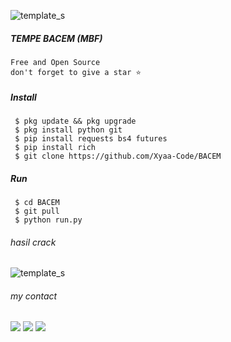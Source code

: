 ![template_s](https://github.com/Xyaa-Code/BACEM/blob/main/data/images%20(1).jpeg)


##### TEMPE BACEM (MBF) 
```
Free and Open Source
don't forget to give a star ⭐
```

##### Install

```
 $ pkg update && pkg upgrade
 $ pkg install python git
 $ pip install requests bs4 futures
 $ pip install rich
 $ git clone https://github.com/Xyaa-Code/BACEM
 ```

##### Run

```
 $ cd BACEM
 $ git pull
 $ python run.py
```

###### hasil crack
![template_s](https://github.com/Xyaa-Code/BACEM/blob/main/data/IMG_20230115_165503.jpg)

###### my contact
[![](https://img.shields.io/badge/Facebook-blue?logo=Facebook&logoColor=blue&labelColor=white)](https://www.facebook.com/Aditya.putraXD991)
[![](https://img.shields.io/badge/Whatsapp-CHAT-red?logo=Whatsapp&logoColor=Brightgreen&labelColor=white)](https://wa.me/+16143244921)
[![](https://img.shields.io/badge/Instagram-Blue?logo=Instagram&logoColor=blue&labelColor=white)](https://www.instagram.com/xyaacode)<br><br>
